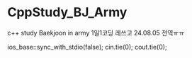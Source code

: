 # CppStudy_BJ_Army
c++ study Baekjoon in army
1일1코딩 레쓰고
24.08.05 전역ㅠㅠ

ios_base::sync_with_stdio(false); cin.tie(0); cout.tie(0);